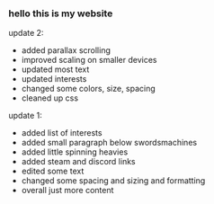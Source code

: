 ### hello this is my website

update 2:
- added parallax scrolling
- improved scaling on smaller devices
- updated most text
- updated interests
- changed some colors, size, spacing
- cleaned up css

update 1:
- added list of interests
- added small paragraph below swordsmachines
- added little spinning heavies
- added steam and discord links
- edited some text
- changed some spacing and sizing and formatting
- overall just more content